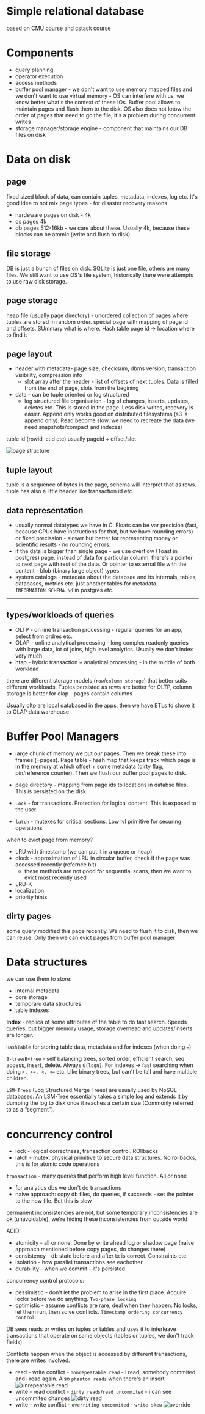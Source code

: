 # Simple relational database

based on [CMU course](https://15445.courses.cs.cmu.edu/fall2019/) and [cstack course](https://cstack.github.io/db_tutorial/)

# Components
* query planning
* operator execution
* access methods
* buffer pool manager - we don't want to use memory mapped files and we don't want to use virtual memory - OS can interfere with us, we know better what's the context of these IOs. Buffer pool allows to maintain pages and flush them to the disk. OS also does not know the order of pages that need to go the file, it's a problem during concurrent writes
* storage manager/storage engine - component that maintains our DB files on disk

# Data on disk

## page
fixed sized block of data, can contain tuples, metadata, indexes, log etc.
It's good idea to not mix page types - for disaster recovery reasons
* hardeware pages on disk - 4k
* os pages 4k
* db pages 512-16kb - we care about these. Usually 4k, because these blocks can be atomic (write and flush to disk)

## file storage
DB is just a bunch of files on disk. SQLite is just one file, others are many files.
We still want to use OS's file system, historically there were attempts to use raw disk storage.

## page storage
heap file (usually page directory) - unordered collection of pages where tuples are stored in random order.
special page with mapping of page id and offsets. SUmmary what is where. Hash table page id -> location where to find it

## page layout
* header with metadata- page size, checksum, dbms version, transaction visibility, compression info
    * slot array after the header - list of offsets of next tuples. Data is filled from the end of page, slots from the begining
* data - can be tuple oriented or log structured
    * log structured file organisation - log of changes, inserts, updates, deletes etc. This is stored in the page. Less disk writes, recovery is easier. Append only works good on distributed filesystems (s3 is append only). Read become slow, we need to recreate the data (we need snapshots/compact and indexes)


tuple id (rowid, ctid etc) usually pageid + offset/slot

![page structure](page_structure.png)

## tuple layout
tuple is a sequence of bytes in the page, schema will interpret that as rows.
tuple has also a little header like transaction id etc.


## data representation
* usually normal datatypes we have in C. Floats can be var precision (fast, because CPUs have instructions for that, but we have rounding errors) or fixed precission - slower but better for representing money or scientific results - no rounding errors.
* if the data is bigger than single page - we use overflow (Toast in postgres) page. instead of data for particular column, there's a pointer to next page with rest of the data. Or pointer to external file with the content - blob (binary large object) types.
* system catalogs - metadata about the databsae and its internals, tables, databases, metrics etc. just another tables for metadata. `INFORMATION_SCHEMA`. `\d` in postgres etc.
 
 ------------
 ## types/workloads of queries
 * OLTP - on line transaction processing - regular queries for an app, select from ordres etc.
 * OLAP - online analytical processing - long complex readonly queries with large data, lot of joins, high level analytics. Usually we don't index very much.
 * htap - hybric transaction + analytical processing - in the middle of both workload

 there are different storage models (`row`/`column storage`) that better suits different workloads. Tuples persisted as rows are better for OLTP, column storage is better for olap - pages contain columns

Usually oltp are local databased in the apps, then we have ETLs to shove it to OLAP data warehouse

 # Buffer Pool Managers
 * large chunk of memory we put our pages. Then we break these into frames (=pages). Page table - hash map that keeps track which page is in the memory at which offset + some metadata (dirty flag, pin/reference counter). Then we flush our buffer pool pages to disk.

* page directory - mapping from page ids to locations in databse files. This is persisted on the disk
*  `Lock` - for transactions. Protection for logical content. This is exposed to the user.
* `latch` - mutexes for critical sections. Low lvl primitive for securing operations

 when to evict page from memory?
* LRU with timestamp (we can put it in a queue or heap)
* clock - approximation of LRU in circular buffer, check if the page was accessed recently (refernce bit)
    * these methods are not good for sequential scans, then we want to evict most recently used
* LRU-K
* localization
* priority hints

## dirty pages
some query modified this page recently. We need to flush it to disk, then we can reuse. Only then we can evict pages from buffer pool manager

# Data structures

we can use them to store:
* internal metadata
* core storage
* temporaru data structures
* table indexes

**Index** - replica of some attributes of the table to do fast search. Speeds queries, but bigger memory usage, storage overhead and updates/inserts are longer.

`HashTable` for storing table data, metadata and for indexes (when doing `=`)

`B-tree`/`B+tree` - self balancing trees, sorted order, efficient search, seq access, insert, delete. Always `O(logn)`. For indexes -> fast searching when doing `>, >=, <, <=` etc. Like binary trees, but can't be tall and have multiple children.

`LSM-Trees` (Log Structured Merge Trees) are usually used by NoSQL databases. An LSM-Tree essentially takes a simple log and extends it by dumping the log to disk once it reaches a certain size (Commonly referred to as a “segment”).

# concurrency control

* lock - logical correctness, transaction control. ROllbacks
* latch - mutex, physical primitive to secure data structures. No rollbacks, this is for atomic code operations


`transaction` - many queries that perform high level function. All or none
* for analytics dbs we don't do transactions
* naive approach: copy db files, do queries, if succeeds - set the pointer to the new file. But this is slow

permanent inconsistencies are not, but some temporary inconsistencies are ok (unavoidable), we're hiding these inconsistencies from outside world

ACID:
* atomicity - all or none. Done by write ahead log or shadow page (naive approach mentioned before copy pages, do changes there)
* consistency - db state before and after tx is correct. Constraints etc.
* isolation - how parallel transactions see eachother
* durability - when we commit - it's persisted

concurrency control protocols:
* pessimistic - don't let the problem to arise in the first place. Acquire locks before we do anything. `Two-phase locking`
* optimistic - assume conflicts are rare, deal when they happen. No locks, let them run, then solve conflicts. `Timestamp ordering concurrency control`

DB sees reads or writes on tuples or tables and uses it to interleave transactions that operate on same objects (tables or tuples, we don't track fields).

Conflicts happen when the object is accessed by different transactions, there are writes involved.
* read - write conflict - `nonrepeatable read` - i read, somebody commited and i read again. Also `phantom reads` when there's an insert
![unrepeatable read](unrepeatable_read.png)
* write - read conflict - `dirty reads`/`read uncommited` - i can see uncommited changes
![dirty read](dirty_read.png)
* write - write conflict - `overriting uncommited` - `write skew`
![override](override.png)

